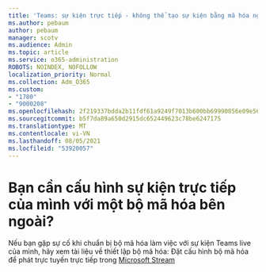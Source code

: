 ```yaml
---
title: 'Teams: sự kiện trực tiếp - không thể tạo sự kiện bằng mã hóa ngoài'
ms.author: pebaum
author: pebaum
manager: scotv
ms.audience: Admin
ms.topic: article
ms.service: o365-administration
ROBOTS: NOINDEX, NOFOLLOW
localization_priority: Normal
ms.collection: Adm_O365
ms.custom:
- "1780"
- "9000208"
ms.openlocfilehash: 2f219337bdda2b11fdf61a9249f7013b600bb69990856e09e56b5ae33ec33dda
ms.sourcegitcommit: b5f7da89a650d2915dc652449623c78be6247175
ms.translationtype: MT
ms.contentlocale: vi-VN
ms.lasthandoff: 08/05/2021
ms.locfileid: "53920057"
---
```

# <a name="need-to-configure-your-live-event-with-an-external-encoder"></a>Bạn cần cấu hình sự kiện trực tiếp của mình với một bộ mã hóa bên ngoài?

Nếu bạn gặp sự cố khi chuẩn bị bộ mã hóa làm việc với sự kiện Teams live của mình, hãy xem tài liệu về thiết lập bộ mã hóa: Đặt cấu hình bộ mã hóa để phát trực tuyến trực tiếp trong [Microsoft Stream](https://docs.microsoft.com/stream/live-encoder-setup)